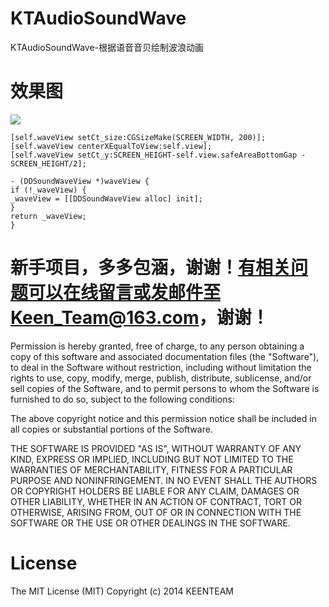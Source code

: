 # KTAudioSoundWave

KTAudioSoundWave-根据语音音贝绘制波浪动画
     
# 效果图

![](https://github.com/liuzhida33/DDSoundWave/blob/master/images/soundwave.gif)
```
[self.waveView setCt_size:CGSizeMake(SCREEN_WIDTH, 200)];
[self.waveView centerXEqualToView:self.view];
[self.waveView setCt_y:SCREEN_HEIGHT-self.view.safeAreaBottomGap - SCREEN_HEIGHT/2];

- (DDSoundWaveView *)waveView {
if (!_waveView) {
_waveView = [[DDSoundWaveView alloc] init];
}
return _waveView;
}
```

# 新手项目，多多包涵，谢谢！有相关问题可以在线留言或发邮件至Keen_Team@163.com，谢谢！

Permission is hereby granted, free of charge, to any person obtaining a copy of this software and associated documentation files (the "Software"), to deal in the Software without restriction, including without limitation the rights to use, copy, modify, merge, publish, distribute, sublicense, and/or sell copies of the Software, and to permit persons to whom the Software is furnished to do so, subject to the following conditions:

The above copyright notice and this permission notice shall be included in all copies or substantial portions of the Software.

THE SOFTWARE IS PROVIDED "AS IS", WITHOUT WARRANTY OF ANY KIND, EXPRESS OR IMPLIED, INCLUDING BUT NOT LIMITED TO THE WARRANTIES OF MERCHANTABILITY, FITNESS FOR A PARTICULAR PURPOSE AND NONINFRINGEMENT. IN NO EVENT SHALL THE AUTHORS OR COPYRIGHT HOLDERS BE LIABLE FOR ANY CLAIM, DAMAGES OR OTHER LIABILITY, WHETHER IN AN ACTION OF CONTRACT, TORT OR OTHERWISE, ARISING FROM, OUT OF OR IN CONNECTION WITH THE SOFTWARE OR THE USE OR OTHER DEALINGS IN THE SOFTWARE.

# License

The MIT License (MIT)  Copyright (c) 2014 KEENTEAM
